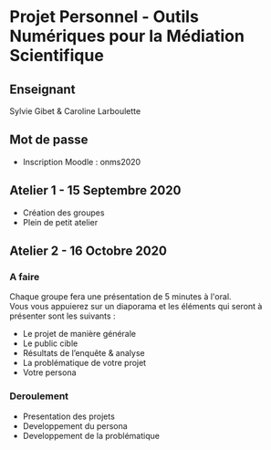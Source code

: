 # Projet Personnel - Outils Numériques pour la Médiation Scientifique
## Enseignant
Sylvie Gibet & Caroline Larboulette
## Mot de passe
* Inscription Moodle : onms2020
## Atelier 1 - 15 Septembre 2020
* Création des groupes
* Plein de petit atelier
## Atelier 2 - 16 Octobre 2020
###  A faire
Chaque groupe fera une présentation de 5 minutes à l'oral.<br>
Vous vous appuierez sur un diaporama et les éléments qui seront à présenter sont les suivants : 
* Le projet de manière générale
* Le public cible
* Résultats de l’enquête & analyse
* La problématique de votre projet
* Votre persona
### Deroulement
* Presentation des projets
* Developpement du persona
* Developpement de la problématique